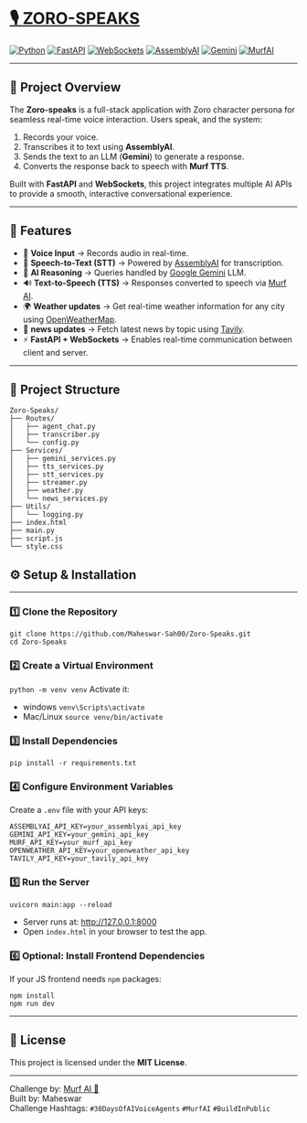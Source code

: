 # [🎙️ ZORO-SPEAKS]((https://github.com/Maheswar-Sah00/Zoro-Speaks))
[![Python](https://img.shields.io/badge/-Python-3776AB?style=flat-square&logo=python&logoColor=white)](https://www.python.org/)
[![FastAPI](https://img.shields.io/badge/-FastAPI-009688?style=flat-square&logo=fastapi&logoColor=white)](https://fastapi.tiangolo.com/)
[![WebSockets](https://img.shields.io/badge/-WebSockets-000000?style=flat-square&logo=websocket&logoColor=white)](https://developer.mozilla.org/en-US/docs/Web/API/WebSockets_API)
[![AssemblyAI](https://img.shields.io/badge/-AssemblyAI-000000?style=flat-square&logo=assemblyai&logoColor=white)](https://www.assemblyai.com/)
[![Gemini](https://img.shields.io/badge/-Gemini-6CC24A?style=flat-square)](https://developers.google.com/)
[![MurfAI](https://img.shields.io/badge/-MurfAI-FF6F61?style=flat-square&logo=murf&logoColor=white)](https://murf.ai/)

---

## 📌 Project Overview

The **Zoro-speaks** is a full-stack application with Zoro character persona for seamless real-time voice interaction. Users speak, and the system:

1. Records your voice.
2. Transcribes it to text using **AssemblyAI**.
3. Sends the text to an LLM (**Gemini**) to generate a response.
4. Converts the response back to speech with **Murf TTS**.

Built with **FastAPI** and **WebSockets**, this project integrates multiple AI APIs to provide a smooth, interactive conversational experience.

---

## 🚀 Features

- 🎤 **Voice Input** → Records audio in real-time.  
- 📝 **Speech-to-Text (STT)** → Powered by [AssemblyAI](https://www.assemblyai.com/) for transcription.  
- 🧠 **AI Reasoning** → Queries handled by [Google Gemini](https://developers.google.com/) LLM.  
- 🔊 **Text-to-Speech (TTS)** → Responses converted to speech via [Murf AI](https://murf.ai/).  
- 🌍 **Weather updates** → Get real-time weather information for any city using [OpenWeatherMap](https://openweathermap.org/).   
- 📂 **news updates** → Fetch latest news by topic using [Tavily](https://tavily.com/).
- ⚡ **FastAPI + WebSockets** → Enables real-time communication between client and server.  

---

## 📂 Project Structure
```
Zoro-Speaks/
├── Routes/
│   ├── agent_chat.py
│   ├── transcriber.py
│   └── config.py
├── Services/
│   ├── gemini_services.py
│   ├── tts_services.py
│   ├── stt_services.py
│   ├── streamer.py
│   ├── weather.py
│   └── news_services.py
├── Utils/
│   └── logging.py
├── index.html
├── main.py
├── script.js
└── style.css
```
## ⚙️ Setup & Installation
---
### 1️⃣ Clone the Repository
```
git clone https://github.com/Maheswar-Sah00/Zoro-Speaks.git
cd Zoro-Speaks
```

### 2️⃣ Create a Virtual Environment
` python -m venv venv `
Activate it:
- windows
   `venv\Scripts\activate`
- Mac/Linux
   `source venv/bin/activate`

### 3️⃣ Install Dependencies
`pip install -r requirements.txt`

### 4️⃣ Configure Environment Variables
Create a  `.env` file with your API keys:
```
ASSEMBLYAI_API_KEY=your_assemblyai_api_key
GEMINI_API_KEY=your_gemini_api_key
MURF_API_KEY=your_murf_api_key
OPENWEATHER_API_KEY=your_openweather_api_key
TAVILY_API_KEY=your_tavily_api_key
```

### 5️⃣ Run the Server
`uvicorn main:app --reload`
- Server runs at: http://127.0.0.1:8000
- Open `index.html` in your browser to test the app.
  
### 6️⃣ Optional: Install Frontend Dependencies
If your JS frontend needs `npm` packages:
```
npm install
npm run dev
```
---

## 📜 License
This project is licensed under the **MIT License**.

---
Challenge by: [Murf AI 🎵](https://murf.ai/)  
Built by: Maheswar  
Challenge Hashtags: `#30DaysOfAIVoiceAgents` `#MurfAI` `#BuildInPublic`



